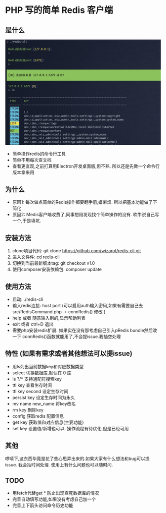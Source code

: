 # PHP 写的简单 Redis 客户端

## 是什么

![image](doc/pic1.jpg)

 - 简单操作redis的命令行工具
 - 简单不用每次查文档
 - 查看更直观,之前打算用Electron开发桌面版,但不熟. 所以还是先做一个命令行版本拿来用

## 为什么
 
 - 原因1: 每次做点简单的Redis操作都要翻手册,嫌麻烦. 所以把基本功能做了下简化
 - 原因2: Medis客户端收费了,同事想用发现找个简单操作的没有. 吹牛说自己写一个,于是填坑. 

## 安装方法
  1. clone项目代码:  git clone https://github.com/wizarot/redis-cli.git
  2. 进入文件件:  cd redis-cli
  3. 切换到当前最新版本tag:  git checkout v1.0
  4. 使用composer安装依赖包: composer update

## 使用方法
 - 启动: ./redis-cli
 - 输入redis连接: host port (可以启用auth输入密码,如果有需要自己去src/RedisCommand.php -> connRedis() 修改 )
 - help 或者 随意输入别的,显示帮助列表
 - exit 或者 ctrl+D 退出
 - 需要php安装redis扩展. 如果实在没有那考虑自己引入pRedis bundle然后改一下 connRedis()函数就能用了,不会提issue.我抽空处理
 
 ## 特性 (如果有需求或者其他想法可以提issue)
 - 用ls列出当前数据key和对应数据类型
 - select 切换数据库,默认在 0 库
 - ls ?/* 支持通配符搜索key
 - ttl key 查看生存时间
 - ttl key second 设定生存时间
 - persist key 设定生存时间为永久
 - mv name new_name 将key改名
 - rm key 删除key
 - config 获取redis 配置信息
 - get key 获取值和对应信息(主要功能)
 - set key 设置值/新增也可以. 操作流程有待优化,但是已经可用
 
 ## 其他
 
 啰嗦下,这东西毕竟是花了些心思弄出来的.如果大家有什么想法和bug可以提issue. 我会抽时间处理.
 使用上有什么问题也可以随时问.
 
 ## TODO

  - 用fetch代替get * 防止出现查死数据库的情况
  - 完善自动填写功能,如果没有考虑自己加一个
  - 完善上下箭头访问命令历史功能
